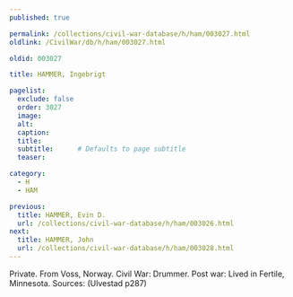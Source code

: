 ```yaml
---
published: true

permalink: /collections/civil-war-database/h/ham/003027.html
oldlink: /CivilWar/db/h/ham/003027.html

oldid: 003027

title: HAMMER, Ingebrigt

pagelist:
  exclude: false
  order: 3027
  image: 
  alt:
  caption:
  title:
  subtitle:      # Defaults to page subtitle
  teaser:

category: 
  - H 
  - HAM

previous:
  title: HAMMER, Evin D.
  url: /collections/civil-war-database/h/ham/003026.html  
next:
  title: HAMMER, John
  url: /collections/civil-war-database/h/ham/003028.html   
---
```

Private. From Voss, Norway. Civil War: Drummer. Post war: Lived in Fertile, Minnesota. Sources: (Ulvestad p287)